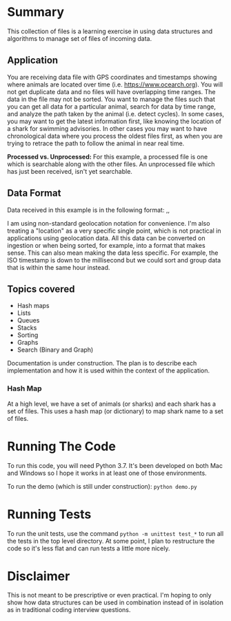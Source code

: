 # Summary

This collection of files is a learning exercise in using data structures and algorithms to manage set of files of incoming data.

## Application
You are receiving data file with GPS coordinates and timestamps showing where animals are located over time (i.e. https://www.ocearch.org). You will not get duplicate data and no files will have overlapping time ranges. The data in the file may not be sorted. You want to manage the files such that you can get all data for a particular animal, search for data by time range, and analyze the path taken by the animal (i.e. detect cycles). In some cases, you may want to get the latest information first, like knowing the location of a shark for swimming advisories. In other cases you may want to have chronological data where you process the oldest files first, as when you are trying to retrace the path to follow the animal in near real time.

**Processed vs. Unprocessed:** For this example, a processed file is one which is searchable along with the other files. An unprocessed file which has just been received, isn't yet searchable.

## Data Format
Data received in this example is in the following format:
<ISO timestamp>,<long>,<lat>

I am using non-standard geolocation notation for convenience. I'm also treating a "location" as a very specific single point, which is not practical in applications using geolocation data. All this data can be converted on ingestion or when being sorted, for example, into a format that makes sense. This can also mean making the data less specific. For example, the ISO timestamp is down to the millisecond but we could sort and group data that is within the same hour instead.

## Topics covered
* Hash maps
* Lists
* Queues
* Stacks
* Sorting
* Graphs
* Search (Binary and Graph)

Documentation is under construction. The plan is to describe each implementation and how it is used within the context of the application.

### Hash Map
At a high level, we have a set of animals (or sharks) and each shark has a set of files. This uses a hash map (or dictionary) to map shark name to a set of files.

# Running The Code  
To run this code, you will need Python 3.7. It's been developed on both Mac and Windows so I hope it works in at least one of those environments.

To run the demo (which is still under construction): `python demo.py`

# Running Tests
To run the unit tests, use the command `python -m unittest test_*` to run all the tests in the top level directory. At some point, I plan to restructure the code so it's less flat and can run tests a little more nicely.

# Disclaimer
This is not meant to be prescriptive or even practical. I'm hoping to only show how data structures can be used in combination instead of in isolation as in traditional coding interview questions.
